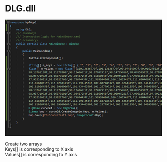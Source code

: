 ﻿# DLG.dll
![](https://github.com/weizsw/DLG.dll/blob/master/Capture2.PNG)

Create two arrays<br>
Keys[] is corresponding to X axis<br>
Values[] is corresponding to Y axis<br>
